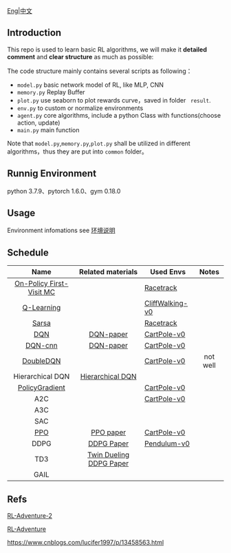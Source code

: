 

[Eng](https://github.com/JohnJim0816/reinforcement-learning-tutorials/blob/master/README_en.md)|[中文](https://github.com/JohnJim0816/reinforcement-learning-tutorials/blob/master/README.md)

## Introduction

This repo is used to learn basic RL algorithms, we will make it **detailed comment** and **clear structure** as much as possible:

The code structure mainly contains several scripts as following：

* ```model.py``` basic network model of RL, like MLP, CNN
* ```memory.py``` Replay Buffer
* ```plot.py``` use seaborn to plot rewards curve，saved in folder ``` result```.
* ```env.py``` to custom or normalize environments
* ```agent.py``` core algorithms, include a python Class with functions(choose action, update)
* ```main.py``` main function



Note that ```model.py```,```memory.py```,```plot.py``` shall be utilized in different algorithms，thus they are put into ```common``` folder。

## Runnig Environment

python 3.7.9、pytorch 1.6.0、gym 0.18.0
## Usage

Environment infomations see [环境说明](https://github.com/JohnJim0816/reinforcement-learning-tutorials/blob/master/env_info.md)

## Schedule

|                             Name                             |                      Related materials                      | Used Envs                                                    |                            Notes                             |
| :----------------------------------------------------------: | :---------------------------------------------------------: | ------------------------------------------------------------ | :----------------------------------------------------------: |
| [On-Policy First-Visit MC](./MonteCarlo) |                                                             | [Racetrack](./envs/racetrack_env.md) |                                                              |
| [Q-Learning](./QLearning) |                                                             | [CliffWalking-v0](./envs/gym_info.md) |                                                              |
| [Sarsa](./Sarsa) |                                                             | [Racetrack](./envs/racetrack_env.md) |                                                              |
| [DQN](./DQN) | [DQN-paper](https://www.cs.toronto.edu/~vmnih/docs/dqn.pdf) | [CartPole-v0](./envs/gym_info.md) |  |
|                           [DQN-cnn](./DQN_cnn)                            | [DQN-paper](https://www.cs.toronto.edu/~vmnih/docs/dqn.pdf) | [CartPole-v0](./envs/gym_info.md) |                            |
| [DoubleDQN](./DoubleDQN) |                                                             | [CartPole-v0](./envs/gym_info.md) |                       not well                       |
|                       Hierarchical DQN                       |    [Hierarchical DQN](https://arxiv.org/abs/1604.06057)     |                                                              |                                                              |
| [PolicyGradient](./PolicyGradient) |                                                             | [CartPole-v0](./envs/gym_info.md) |                                                              |
|                             A2C                              |                                                             | [CartPole-v0](./envs/gym_info.md) |                                                              |
|                             A3C                              |                                                             |                                                              |                                                              |
|                             SAC                              |                                                             |                                                              |                                                              |
| [PPO](./PPO) |        [PPO paper](https://arxiv.org/abs/1707.06347)        | [CartPole-v0](./envs/gym_info.md) |  |
|                             DDPG                             |       [DDPG Paper](https://arxiv.org/abs/1509.02971)        | [Pendulum-v0](./envs/gym_info.md) |                                                              |
|                             TD3                              | [Twin Dueling DDPG Paper](https://arxiv.org/abs/1802.09477) |                                                              |                                                              |
|                             GAIL                             |                                                             |                                                              |                                                              |


## Refs


[RL-Adventure-2](https://github.com/higgsfield/RL-Adventure-2)

[RL-Adventure](https://github.com/higgsfield/RL-Adventure)

https://www.cnblogs.com/lucifer1997/p/13458563.html
